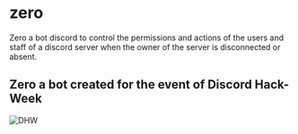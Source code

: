 # zero
Zero a bot discord to control the permissions and actions of the users and staff of a discord server 
when the owner of the server is disconnected or absent.

## Zero a bot created for the event of Discord Hack-Week
![DHW](https://i.imgur.com/mjFi6Br.png)
